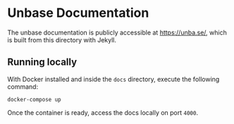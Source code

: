 # Unbase Documentation

The unbase documentation is publicly accessible at https://unba.se/, which is built from this directory with Jekyll.

## Running locally

With Docker installed and inside the `docs` directory, execute the following command:

```
docker-compose up
```

Once the container is ready, access the docs locally on port `4000`.
